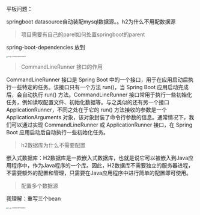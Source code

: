 平板问题：

springboot datasource自动装配mysql数据源。。h2为什么不用配数据源





> 项目需要有自己的parel如何处置springboot的parent

spring-boot-dependencies 放到 <denpendencyManagement>

<img src="http://image.zzq8.cn/img/202302231452941.png" alt="image-20230223145242628" style="zoom: 25%;" />





> CommandLineRunner 接口的作用

CommandLineRunner 接口是 Spring Boot 中的一个接口，用于在应用启动后执行一些特定的任务。该接口只有一个方法 run()，当 Spring Boot 应用启动完成后，会自动执行 run() 方法。CommandLineRunner 接口常用于执行一些初始化任务，例如读取配置文件、初始化数据等。与之类似的还有另一个接口 ApplicationRunner，不同之处在于它的 run() 方法接收的参数是一个 ApplicationArguments 对象，该对象封装了命令行参数的信息。通常情况下，我们可以通过实现 CommandLineRunner 或 ApplicationRunner 接口，在 Spring Boot 应用启动后自动执行一些初始化任务。



> h2数据库为什么不需要配置

嵌入式数据库：H2数据库是一款嵌入式数据库，也就是说它可以被嵌入到Java应用程序中，作为Java程序的一个库。因此，H2数据库不需要独立的服务器进程，不需要额外的配置和管理，只需要在Java应用程序中进行简单的配置即可使用。





> 配置多个数据源

我理解：重写三个bean

<img src="http://image.zzq8.cn/img/202302231721768.png" alt="image-20230223172146262" style="zoom: 25%;" />